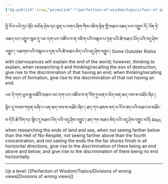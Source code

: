 ```yaml
---
{"dg-publish":true,"permalink":"/perfection-of-wisdom/topics/four-of-possessing-and-not-possessing-ends/"}
---
```


ཕྱི་རོལ་པའི་དྲང་སྲོང་མངོན་ཤེས་དང་ལྡན་པ་འགའ་ཞིག་གིས་འཇིག་རྟེན་གྱི་མཐའ་འཆད་པར་འགྱུར་རོ། 
འོན་ཏེ་འཆད་པར་འགྱུར་སྙམ་དུ་ཡང་དག་པར་འཚོལ་བ་ན་འཇིག་པའི་བསྐལ་པ་དྲན་པའི་ཚེ་མཐའ་ཡོད་པའི་འདུ་ཤེས་འབྱུང༌།
འཆགས་པའི་བསྐལ་པ་དྲན་པའི་ཚེ་མཐའ་མེད་པའི་འདུ་ཤེས་འབྱུང༌།
Some Outsider Rishis with clairvoyances will explain the end of the world; however, thinking to explain, when researching it and thinking/recalling the eon of destruction, give rise to the discrimination of that having an end; when thinking/recalling the eon of formation, give rise to the discrimination of that not having an end.

ཡང་དེ་དག་ཡུལ་རྒྱ་མཚོའི་མཐའ་ཡང་དག་པར་འཚོལ་བ་ན་འོག་ཏུ་མནར་མེད་མན་ཆད་ལས་མ་མཐོང་ཞིང༌། སྟེང་དུ་བསམ་གཏན་བཞི་པ་ཡན་ཆད་ལས་མ་མཐོང་ཞིང༌། ཐད་ཀར་ཐམས་ཅད་ཕ་རོལ་ཟད་པའི་མཐའ་མ་མཐོང་བ་དེའི་ཚེ་འོག་དང་སྟེང་དུ་མཐའ་ཡོད་པའི་འདུ་ཤེས་འབྱུང༌། ཐད་ཀར་མཐའ་མེད་པའི་འདུ་ཤེས་འབྱུང་བའོ།
Also, when researching the ends of land and sea, when not seeing farther below than the Hell of No-Respite, not seeing farther above than the fourth concentration, and not seeing the ends the the far shores finish in all horizontal directions, give rise to the discrimination of there being an end above and below, and give rise to the discrimination of there being no end horizontally.




---
Up a level: [[Perfection of Wisdom/Topics/Divisions of wrong views\|Divisions of wrong views]]